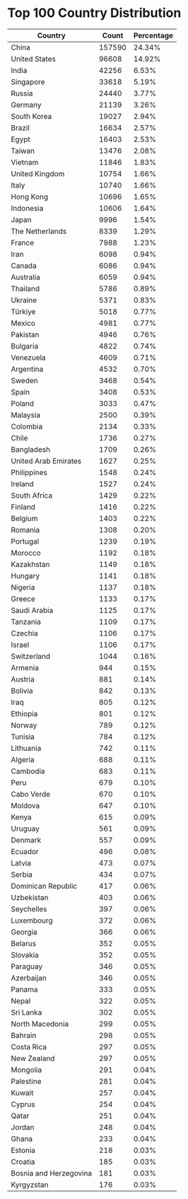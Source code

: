 # Top 100 Country Distribution
| Country | Count | Percentage |
|----|----|----|
| China | 157590 | 24.34% |
| United States | 96608 | 14.92% |
| India | 42256 | 6.53% |
| Singapore | 33618 | 5.19% |
| Russia | 24440 | 3.77% |
| Germany | 21139 | 3.26% |
| South Korea | 19027 | 2.94% |
| Brazil | 16634 | 2.57% |
| Egypt | 16403 | 2.53% |
| Taiwan | 13476 | 2.08% |
| Vietnam | 11846 | 1.83% |
| United Kingdom | 10754 | 1.66% |
| Italy | 10740 | 1.66% |
| Hong Kong | 10696 | 1.65% |
| Indonesia | 10606 | 1.64% |
| Japan | 9996 | 1.54% |
| The Netherlands | 8339 | 1.29% |
| France | 7988 | 1.23% |
| Iran | 6098 | 0.94% |
| Canada | 6086 | 0.94% |
| Australia | 6059 | 0.94% |
| Thailand | 5786 | 0.89% |
| Ukraine | 5371 | 0.83% |
| Türkiye | 5018 | 0.77% |
| Mexico | 4981 | 0.77% |
| Pakistan | 4946 | 0.76% |
| Bulgaria | 4822 | 0.74% |
| Venezuela | 4609 | 0.71% |
| Argentina | 4532 | 0.70% |
| Sweden | 3468 | 0.54% |
| Spain | 3408 | 0.53% |
| Poland | 3033 | 0.47% |
| Malaysia | 2500 | 0.39% |
| Colombia | 2134 | 0.33% |
| Chile | 1736 | 0.27% |
| Bangladesh | 1709 | 0.26% |
| United Arab Emirates | 1627 | 0.25% |
| Philippines | 1548 | 0.24% |
| Ireland | 1527 | 0.24% |
| South Africa | 1429 | 0.22% |
| Finland | 1416 | 0.22% |
| Belgium | 1403 | 0.22% |
| Romania | 1308 | 0.20% |
| Portugal | 1239 | 0.19% |
| Morocco | 1192 | 0.18% |
| Kazakhstan | 1149 | 0.18% |
| Hungary | 1141 | 0.18% |
| Nigeria | 1137 | 0.18% |
| Greece | 1133 | 0.17% |
| Saudi Arabia | 1125 | 0.17% |
| Tanzania | 1109 | 0.17% |
| Czechia | 1106 | 0.17% |
| Israel | 1106 | 0.17% |
| Switzerland | 1044 | 0.16% |
| Armenia | 944 | 0.15% |
| Austria | 881 | 0.14% |
| Bolivia | 842 | 0.13% |
| Iraq | 805 | 0.12% |
| Ethiopia | 801 | 0.12% |
| Norway | 789 | 0.12% |
| Tunisia | 784 | 0.12% |
| Lithuania | 742 | 0.11% |
| Algeria | 688 | 0.11% |
| Cambodia | 683 | 0.11% |
| Peru | 679 | 0.10% |
| Cabo Verde | 670 | 0.10% |
| Moldova | 647 | 0.10% |
| Kenya | 615 | 0.09% |
| Uruguay | 561 | 0.09% |
| Denmark | 557 | 0.09% |
| Ecuador | 496 | 0.08% |
| Latvia | 473 | 0.07% |
| Serbia | 434 | 0.07% |
| Dominican Republic | 417 | 0.06% |
| Uzbekistan | 403 | 0.06% |
| Seychelles | 397 | 0.06% |
| Luxembourg | 372 | 0.06% |
| Georgia | 366 | 0.06% |
| Belarus | 352 | 0.05% |
| Slovakia | 352 | 0.05% |
| Paraguay | 346 | 0.05% |
| Azerbaijan | 346 | 0.05% |
| Panama | 333 | 0.05% |
| Nepal | 322 | 0.05% |
| Sri Lanka | 302 | 0.05% |
| North Macedonia | 299 | 0.05% |
| Bahrain | 298 | 0.05% |
| Costa Rica | 297 | 0.05% |
| New Zealand | 297 | 0.05% |
| Mongolia | 291 | 0.04% |
| Palestine | 281 | 0.04% |
| Kuwait | 257 | 0.04% |
| Cyprus | 254 | 0.04% |
| Qatar | 251 | 0.04% |
| Jordan | 248 | 0.04% |
| Ghana | 233 | 0.04% |
| Estonia | 218 | 0.03% |
| Croatia | 185 | 0.03% |
| Bosnia and Herzegovina | 181 | 0.03% |
| Kyrgyzstan | 176 | 0.03% |
